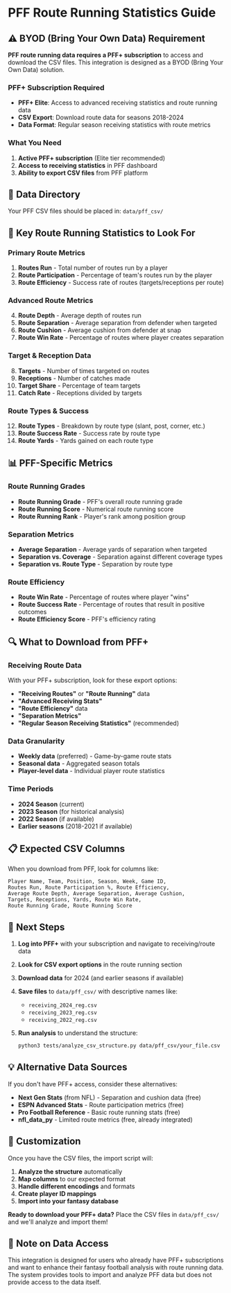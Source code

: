 # PFF Route Running Statistics Guide

## ⚠️ **BYOD (Bring Your Own Data) Requirement**

**PFF route running data requires a PFF+ subscription** to access and download the CSV files. This integration is designed as a BYOD (Bring Your Own Data) solution.

### **PFF+ Subscription Required**
- **PFF+ Elite**: Access to advanced receiving statistics and route running data
- **CSV Export**: Download route data for seasons 2018-2024
- **Data Format**: Regular season receiving statistics with route metrics

### **What You Need**
1. **Active PFF+ subscription** (Elite tier recommended)
2. **Access to receiving statistics** in PFF dashboard
3. **Ability to export CSV files** from PFF platform

## 📁 **Data Directory**
Your PFF CSV files should be placed in: `data/pff_csv/`

## 🎯 **Key Route Running Statistics to Look For**

### **Primary Route Metrics**
1. **Routes Run** - Total number of routes run by a player
2. **Route Participation** - Percentage of team's routes run by the player
3. **Route Efficiency** - Success rate of routes (targets/receptions per route)

### **Advanced Route Metrics**
4. **Route Depth** - Average depth of routes run
5. **Route Separation** - Average separation from defender when targeted
6. **Route Cushion** - Average cushion from defender at snap
7. **Route Win Rate** - Percentage of routes where player creates separation

### **Target & Reception Data**
8. **Targets** - Number of times targeted on routes
9. **Receptions** - Number of catches made
10. **Target Share** - Percentage of team targets
11. **Catch Rate** - Receptions divided by targets

### **Route Types & Success**
12. **Route Types** - Breakdown by route type (slant, post, corner, etc.)
13. **Route Success Rate** - Success rate by route type
14. **Route Yards** - Yards gained on each route type

## 📊 **PFF-Specific Metrics**

### **Route Running Grades**
- **Route Running Grade** - PFF's overall route running grade
- **Route Running Score** - Numerical route running score
- **Route Running Rank** - Player's rank among position group

### **Separation Metrics**
- **Average Separation** - Average yards of separation when targeted
- **Separation vs. Coverage** - Separation against different coverage types
- **Separation vs. Route Type** - Separation by route type

### **Route Efficiency**
- **Route Win Rate** - Percentage of routes where player "wins"
- **Route Success Rate** - Percentage of routes that result in positive outcomes
- **Route Efficiency Score** - PFF's efficiency rating

## 🔍 **What to Download from PFF+**

### **Receiving Route Data**
With your PFF+ subscription, look for these export options:
- **"Receiving Routes"** or **"Route Running"** data
- **"Advanced Receiving Stats"** 
- **"Route Efficiency"** data
- **"Separation Metrics"**
- **"Regular Season Receiving Statistics"** (recommended)

### **Data Granularity**
- **Weekly data** (preferred) - Game-by-game route stats
- **Seasonal data** - Aggregated season totals
- **Player-level data** - Individual player route statistics

### **Time Periods**
- **2024 Season** (current)
- **2023 Season** (for historical analysis)
- **2022 Season** (if available)
- **Earlier seasons** (2018-2021 if available)

## 📋 **Expected CSV Columns**

When you download from PFF, look for columns like:
```
Player Name, Team, Position, Season, Week, Game ID,
Routes Run, Route Participation %, Route Efficiency,
Average Route Depth, Average Separation, Average Cushion,
Targets, Receptions, Yards, Route Win Rate,
Route Running Grade, Route Running Score
```

## 🚀 **Next Steps**

1. **Log into PFF+** with your subscription and navigate to receiving/route data
2. **Look for CSV export options** in the route running section
3. **Download data** for 2024 (and earlier seasons if available)
4. **Save files** to `data/pff_csv/` with descriptive names like:
   - `receiving_2024_reg.csv`
   - `receiving_2023_reg.csv`
   - `receiving_2022_reg.csv`

5. **Run analysis** to understand the structure:
   ```bash
   python3 tests/analyze_csv_structure.py data/pff_csv/your_file.csv
   ```

## 💡 **Alternative Data Sources**

If you don't have PFF+ access, consider these alternatives:
- **Next Gen Stats** (from NFL) - Separation and cushion data (free)
- **ESPN Advanced Stats** - Route participation metrics (free)
- **Pro Football Reference** - Basic route running stats (free)
- **nfl_data_py** - Limited route metrics (free, already integrated)

## 🔧 **Customization**

Once you have the CSV files, the import script will:
1. **Analyze the structure** automatically
2. **Map columns** to our expected format
3. **Handle different encodings** and formats
4. **Create player ID mappings**
5. **Import into your fantasy database**

**Ready to download your PFF+ data?** Place the CSV files in `data/pff_csv/` and we'll analyze and import them!

## 📝 **Note on Data Access**

This integration is designed for users who already have PFF+ subscriptions and want to enhance their fantasy football analysis with route running data. The system provides tools to import and analyze PFF data but does not provide access to the data itself.
